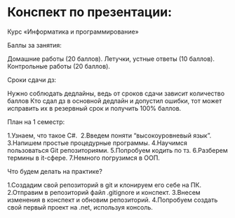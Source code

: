 
# Конспект по презентации:
 Курс 
«Информатика и программирование»


Баллы за занятия: 

Домашние работы (20 баллов).
Летучки, устные ответы (10 баллов).
Контрольные работы (20 баллов).

Сроки сдачи дз:

Нужно соблюдать дедлайны, ведь от сроков сдачи зависит количество баллов
Кто сдал дз в основной дедлайн и допустил ошибки, тот может исправить их в резервный срок и получить 100% баллов.

План на 1 семестр:

1.Узнаем, что такое C#. 
2.Введем поняти “высокоуровневый язык”.
3.Напишем простые процедурные программы.
4.Научимся пользоваться Git репозиториями.
5.Попробуем кодить по тз.
6.Разберем термины в it-сфере.
7.Немного погрузимся в ООП.

Что будем делать на практике?

1.Создадим свой репозиторий в git и клонируем его себе на ПК.
2.Отправим в репозиторий файл .gitignore и конспект.
3.Внесем изменения в конспект и обновим репозиторий.
4.Попробуем создать свой первый проект на .net, используя консоль.
